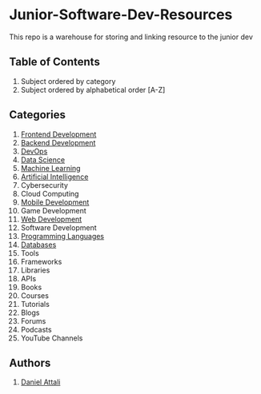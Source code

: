 # Junior-Software-Dev-Resources
This repo is a warehouse for storing and linking resource to the junior dev

## Table of Contents

1. Subject ordered by category
2. Subject ordered by alphabetical order \[A-Z\]

## Categories

1. [Frontend Development](/Frontend/README.md)
2. [Backend Development](/Backend/README.md)
3. [DevOps](/DevOps/README.md)
4. [Data Science](/Data-Science/README.md)
5. [Machine Learning](/Machine-Learning/README.md)
6. [Artificial Intelligence](/Artificial-Intelligence/README.md)
7. Cybersecurity
8. Cloud Computing
9. [Mobile Development](/Mobile-Development/README.md)
10. Game Development
11. [Web Development](/Web-Development/README.md)
12. Software Development
13. [Programming Languages](/Programming-Languages/README.md)
14. [Databases](/Databases/README.md)
15. Tools
16. Frameworks
17. Libraries
18. APIs
19. Books
20. Courses
21. Tutorials
22. Blogs
23. Forums
24. Podcasts
25. YouTube Channels


## Authors

1. [Daniel Attali](https://github.com/dattali18)
